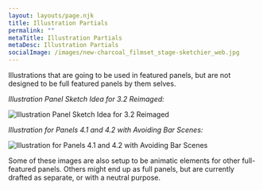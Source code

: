 ```yaml
---
layout: layouts/page.njk
title: Illustration Partials
permalink: ""
metaTitle: Illustration Partials
metaDesc: Illustration Partials
socialImage: /images/new-charcoal_filmset_stage-sketchier_web.jpg
---
```

Illustrations that are going to be used in featured panels, but are not designed to be full featured panels by them selves. 

*Illustration Panel Sketch Idea for 3.2 Reimaged:*

![Illustration Panel Sketch Idea for 3.2 Reimaged](/images/new-charcoal_filmset_stage-sketchier_web.jpg "Illustration Panel Sketch Idea for 3.2 Reimaged")

*Illustration for Panels 4.1 and 4.2 with Avoiding Bar Scenes:*

![Illustration for Panels 4.1 and 4.2 with Avoiding Bar Scenes](/images/alt_panels_4-1_4-2-min.jpg "Illustration for Panels 4.1 and 4.2 with Avoiding Bar Scenes")

Some of these images are also setup to be animatic elements for other full-featured panels. Others might end up as full panels, but are currently drafted as separate, or with a neutral purpose.